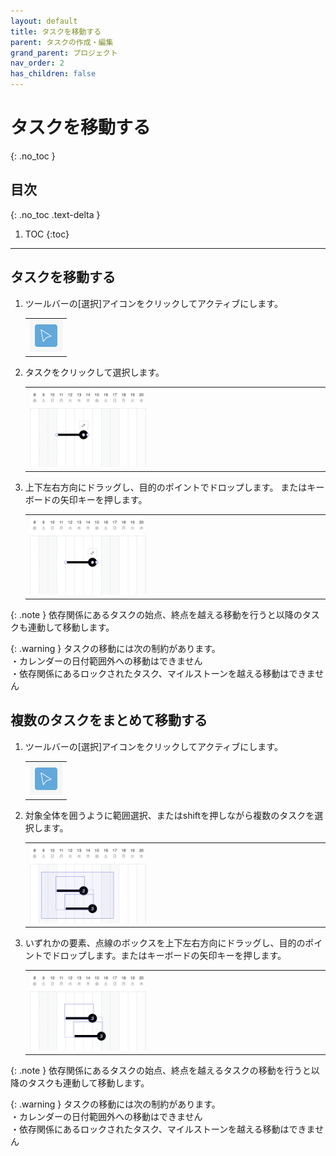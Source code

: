 ```yaml
---
layout: default
title: タスクを移動する
parent: タスクの作成・編集
grand_parent: プロジェクト
nav_order: 2
has_children: false
---
```


# タスクを移動する
{: .no_toc }

## 目次
{: .no_toc .text-delta }

1. TOC
{:toc}

---

## タスクを移動する

1. ツールバーの[選択]アイコンをクリックしてアクティブにします。
   
   <table><tr><td>
   <img src="../../assets/images/activetool-selection.png" width="52px">
   </td></tr></table>

2. タスクをクリックして選択します。

   <table><tr><td>
   <img src="../../assets/images/projects/task/move-task/1.png" width="40%">
   </td></tr></table>

3. 上下左右方向にドラッグし、目的のポイントでドロップします。
またはキーボードの矢印キーを押します。

   <table><tr><td>
   <img src="../../assets/images/projects/task/move-task/2.png" width="40%">
   </td></tr></table>

{: .note }
依存関係にあるタスクの始点、終点を越える移動を行うと以降のタスクも連動して移動します。

{: .warning }
タスクの移動には次の制約があります。  
・カレンダーの日付範囲外への移動はできません  
・依存関係にあるロックされたタスク、マイルストーンを越える移動はできません

## 複数のタスクをまとめて移動する

1. ツールバーの[選択]アイコンをクリックしてアクティブにします。

   <table><tr><td>
   <img src="../../assets/images/activetool-selection.png" width="52px">
   </td></tr></table>

2. 対象全体を囲うように範囲選択、またはshiftを押しながら複数のタスクを選択します。

   <table><tr><td>
   <img src="../../assets/images/projects/task/move-task/3.png" width="40%">
   </td></tr></table>
    
3. いずれかの要素、点線のボックスを上下左右方向にドラッグし、目的のポイントでドロップします。またはキーボードの矢印キーを押します。

   <table><tr><td>
   <img src="../../assets/images/projects/task/move-task/4.png" width="40%">
   </td></tr></table>

{: .note }
依存関係にあるタスクの始点、終点を越えるタスクの移動を行うと以降のタスクも連動して移動します。

{: .warning }
タスクの移動には次の制約があります。  
・カレンダーの日付範囲外への移動はできません  
・依存関係にあるロックされたタスク、マイルストーンを越える移動はできません